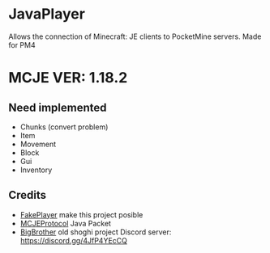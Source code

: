 # JavaPlayer
Allows the connection of Minecraft: JE clients to PocketMine servers. Made for PM4

# MCJE VER: 1.18.2

## Need implemented

- Chunks (convert problem)
- Item
- Movement
- Block
- Gui
- Inventory

## Credits
- [FakePlayer](https://github.com/Muqsit/FakePlayer) make this project posible
- [MCJEProtocol](https://github.com/GeyserMC/MCProtocolLib) Java Packet
- [BigBrother](https://github.com/shoghicp/BigBrother) old shoghi project
Discord server: 
https://discord.gg/4JfP4YEcCQ
